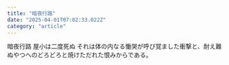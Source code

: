 ```yaml
---
title: "暗夜行路"
date: "2025-04-01T07:02:33.022Z"
category: "article"
---
```


暗夜行路
屋小は二度死ぬ
それは体の内なる慟哭が呼び覚ました衝撃と、耐え難ぬやつへのどろどろと焼けただれた恨みからである。

